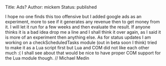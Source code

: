 Title: Ads?
Author: mickem
Status: published

I hope no one finds this too offensive but I added google ads as an
experiment, more to see if it generates any revenue then to get money
from it. I will let it run for a few weeks and then evaluate the result.
If anyone thinks it is a bad idea drop me a line and I shall think it
over again, as I said it is more of an experiment then anything else. As
for status updates I am working on a checkScheduledTasks module (out in
beta soon I think) tried to make it as a Lua script first but Lua and
COM did not like each other much :( I shall see about that would be nice
to have proper COM support for the Lua module though. // Michael Medin

